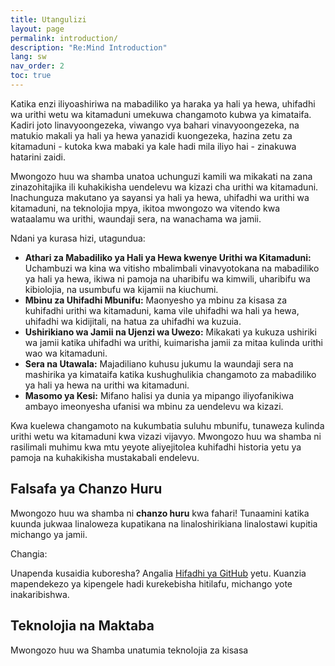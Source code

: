 ```yaml
---
title: Utangulizi
layout: page
permalink: introduction/
description: "Re:Mind Introduction"
lang: sw
nav_order: 2
toc: true
---
```


Katika enzi iliyoashiriwa na mabadiliko ya haraka ya hali ya hewa, uhifadhi wa urithi wetu wa kitamaduni umekuwa changamoto kubwa ya kimataifa. Kadiri joto linavyoongezeka, viwango vya bahari vinavyoongezeka, na matukio makali ya hali ya hewa yanazidi kuongezeka, hazina zetu za kitamaduni - kutoka kwa mabaki ya kale hadi mila iliyo hai - zinakuwa hatarini zaidi.

Mwongozo huu wa shamba unatoa uchunguzi kamili wa mikakati na zana zinazohitajika ili kuhakikisha uendelevu wa kizazi cha urithi wa kitamaduni. Inachunguza makutano ya sayansi ya hali ya hewa, uhifadhi wa urithi wa kitamaduni, na teknolojia mpya, ikitoa mwongozo wa vitendo kwa wataalamu wa urithi, waundaji sera, na wanachama wa jamii.

Ndani ya kurasa hizi, utagundua:

* **Athari za Mabadiliko ya Hali ya Hewa kwenye Urithi wa Kitamaduni:** Uchambuzi wa kina wa vitisho mbalimbali vinavyotokana na mabadiliko ya hali ya hewa, ikiwa ni pamoja na uharibifu wa kimwili, uharibifu wa kibiolojia, na usumbufu wa kijamii na kiuchumi.
* **Mbinu za Uhifadhi Mbunifu:** Maonyesho ya mbinu za kisasa za kuhifadhi urithi wa kitamaduni, kama vile uhifadhi wa hali ya hewa, uhifadhi wa kidijitali, na hatua za uhifadhi wa kuzuia.
* **Ushirikiano wa Jamii na Ujenzi wa Uwezo:** Mikakati ya kukuza ushiriki wa jamii katika uhifadhi wa urithi, kuimarisha jamii za mitaa kulinda urithi wao wa kitamaduni.
* **Sera na Utawala:** Majadiliano kuhusu jukumu la waundaji sera na mashirika ya kimataifa katika kushughulikia changamoto za mabadiliko ya hali ya hewa na urithi wa kitamaduni.
* **Masomo ya Kesi:** Mifano halisi ya dunia ya mipango iliyofanikiwa ambayo imeonyesha ufanisi wa mbinu za uendelevu wa kizazi.

Kwa kuelewa changamoto na kukumbatia suluhu mbunifu, tunaweza kulinda urithi wetu wa kitamaduni kwa vizazi vijavyo. Mwongozo huu wa shamba ni rasilimali muhimu kwa mtu yeyote aliyejitolea kuhifadhi historia yetu ya pamoja na kuhakikisha mustakabali endelevu.

## Falsafa ya Chanzo Huru

Mwongozo huu wa shamba ni **chanzo huru** kwa fahari! Tunaamini katika kuunda jukwaa linaloweza kupatikana na linaloshirikiana linalostawi kupitia michango ya jamii.

<div class="box alert alert-light" role="alert">
    <p class="fw-bold">Changia:</p>
    <p>
            Unapenda kusaidia kuboresha? Angalia <a class="link-body-emphasis link-offset-2" target="_blank" href="{{site.github}}">Hifadhi ya GitHub</a> yetu. Kuanzia mapendekezo ya kipengele hadi kurekebisha hitilafu, michango yote inakaribishwa.
    </p>
</div>

## Teknolojia na Maktaba

Mwongozo huu wa Shamba unatumia teknolojia za kisasa